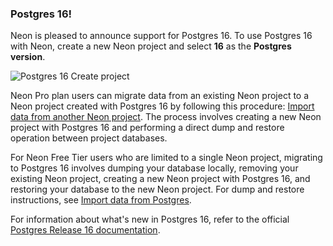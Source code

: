 ### Postgres 16!

Neon is pleased to announce support for Postgres 16. To use Postgres 16 with Neon, create a new Neon project and select **16** as the **Postgres version**.

![Postgres 16 Create project](/docs/relnotes/postgres_16.png)

Neon Pro plan users can migrate data from an existing Neon project to a Neon project created with Postgres 16 by following this procedure: [Import data from another Neon project](/docs/import/import-from-neon). The process involves creating a new Neon project with Postgres 16 and performing a direct dump and restore operation between project databases.

For Neon Free Tier users who are limited to a single Neon project, migrating to Postgres 16 involves dumping your database locally, removing your existing Neon project, creating a new Neon project with Postgres 16, and restoring your database to the new Neon project. For dump and restore instructions, see [Import data from Postgres](/docs/import/import-from-postgres).

For information about what's new in Postgres 16, refer to the official [Postgres Release 16 documentation](https://www.postgresql.org/docs/16/release-16.html).
